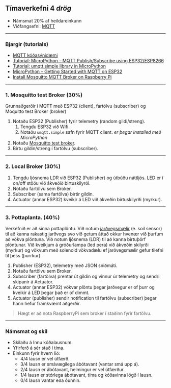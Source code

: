 ## Tímaverkefni 4 _drög_

- Námsmat 20% af heildareinkunn
- Viðfangsefni: [MQTT](https://github.com/VESM3/IOT/wiki/MQTT)

---

### Bjargir (tutorials)
- [MQTT kóðasýnidæmi](https://github.com/VESM3/IOT/blob/main/Efni/MQTT/readme.md#mqtt-s%C3%BDnid%C3%A6mi) 
- [Tutorial: MicroPython – MQTT Publish/Subscribe using ESP32/ESP8266](https://www.donskytech.com/micropython-mqtt-esp32-esp8266/)
- [Tutorial: umqtt.simple library in MicroPython](https://www.donskytech.com/umqtt-simple-micropython-tutorial/)
- [MicroPython – Getting Started with MQTT on ESP32](https://randomnerdtutorials.com/micropython-mqtt-esp32-esp8266/)
- [Install Mosquitto MQTT Broker on Raspberry Pi](https://randomnerdtutorials.com/how-to-install-mosquitto-broker-on-raspberry-pi/)

---

### 1. Mosquitto test Broker (30%) 
Grunnaðgerðir í MQTT með ESP32 (client), fartölvu (subscriber) og Moquitto test Broker (broker)

1. Notaðu ESP32 (Publisher) fyrir telemetry (random gildi/streng). 
   1. Tengdu ESP32 við Wifi.
   1. Notaðu `umqtt.simple` safn fyrir MQTT client. _er þegar installed með MicroPython_
1. Notaðu [Mosquitto test broker](https://test.mosquitto.org/).
1. Birtu gildin/streng í fartölvu (subscriber).

---

### 2. Local Broker (30%)
1. Tengdu ljósnema LDR við ESP32 (Publisher) og útbúðu náttljós. LED er í on/off stöðu við ákveðið birtuskilyrði.  
1. Notaðu fartölvu sem Broker.
1. Subscriber (sama fartölva) birtir gildin. 
1. Actuator (annar ESP32) kveikir á LED við ákveðin birtuskilyrði (myrkur).

---

### 3. Pottaplanta. (40%)

Verkefnið er að sinna pottaplöntu. Við notum [jarðvegsmælir](https://github.com/VESM3/IOT/blob/main/Efni/soilsensor.md) (e. soil sensor) til að kanna rakastig jarðvegs svo við getum áttað okkur hvenær við þurfum að vökva plöntuna. Við notum ljósnema (LDR) til að kanna birtuþörf plöntunar. Við kveikjum á gróðurlampa (led pera) við ákveðin skilyrði (myrkur) og vökvum með solenoid vökvadælu ef jarðvegsmælir gefur tilefni til þess (þurrkur). 

1. Publisher (ESP32), telemetry með JSON sniðmáti.
1. Notaðu fartölvu sem Broker.
1. Subscriber (fartölva) prentar út gildin og vinnur úr telemetry og sendri skipanir á Actuator.
1. Actuator (annar ESP32) vökvar plöntu þegar jarðvegur er of þurr og kveikir á LED þegar það er of dimmt. 
1. Actuator (publisher) sendir notification til fartölvu (subscriber) þegar hann hefur framkvæmt aðgerðir.

> Hægt er að nota RaspberryPi sem broker í staðinn fyrir fartölvu.

<!--
https://github.com/microsoft/IoT-For-Beginners/blob/main/2-farm/lessons/3-automated-plant-watering/README.md
-->

---

### Námsmat og skil

- Skilaðu á Innu kóðalausnum.
- Yfirferð á sér stað í tíma. 
- Einkunn fyrir hvern lið: 
    - 4/4 lausn er vel útfærð.
    - 3/4 lausn er smávægilega ábótavant (vantar smá upp á).
    - 2/4 lausn er ábótavant, helmingur er vel útfærður.
    - 1/4 lausn er stórlega ábótavant, tíma og kóðavinna lögð í lausn.
    - 0/4 lausn vantar eða óunnin.

<!--
Pælingar:
- [ ] hætta að nota Mosquitto test Broker?.
- [ ] Setja upp local Broker með fartölvu og sleppa Rpi?.
-->
